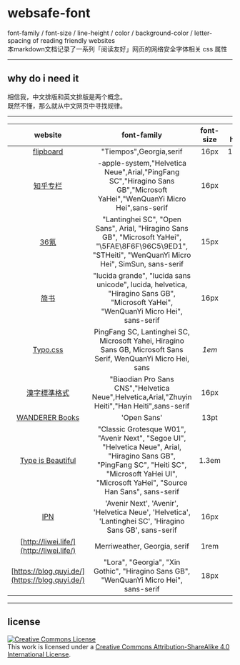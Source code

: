 # websafe-font
font-family / font-size / line-height / color / background-color / letter-spacing of reading friendly websites   
本markdown文档记录了一系列「阅读友好」网页的网络安全字体相关 css 属性  
***
## why do i need it
相信我，中文排版和英文排版是两个概念。  
既然不懂，那么就从中文网页中寻找规律。  
***
website | font-family | font-size | line-height | font-weight | color | background-color 
:------:|:-----------:|:---------:|:-----------:|:-----:|:----------------:|:-----------:
[flipboard](https://flipboard.com)|"Tiempos",Georgia,serif|16px|1.85em|300|#000|#FFF
[知乎专栏](https://zhuanlan.zhihu.com/)|-apple-system,"Helvetica Neue",Arial,"PingFang SC","Hiragino Sans GB","Microsoft YaHei","WenQuanYi Micro Hei",sans-serif|16px|1.7|400|#333|#FFF
[36氪](http://36kr.com/)|"Lantinghei SC", "Open Sans", Arial, "Hiragino Sans GB", "Microsoft YaHei", "\5FAE\8F6F\96C5\9ED1", "STHeiti", "WenQuanYi Micro Hei", SimSun, sans-serif|15px|30px|normal|#333|#FFF
[简书](http://www.jianshu.com/)|"lucida grande", "lucida sans unicode", lucida, helvetica, "Hiragino Sans GB", "Microsoft YaHei", "WenQuanYi Micro Hei", sans-serif|16px|1.7|normal|#2f2f2f|#FFF
[Typo.css](http://typo.sofi.sh/)|PingFang SC, Lantinghei SC, Microsoft Yahei, Hiragino Sans GB, Microsoft Sans Serif, WenQuanYi Micro Hei, sans|*1em*|1.8|300|#333|#FFF
[漢字標準格式](https://css.hanzi.co/manual/sass-api)|"Biaodian Pro Sans CNS","Helvetica Neue",Helvetica,Arial,"Zhuyin Heiti","Han Heiti",sans-serif|16px|1.7|*undefined*|#222|#f7f6f5
[WANDERER Books](http://binb.tw/)|'Open Sans'|13pt|22px|300|#5a5a5a|#f7f7f7
[Type is Beautiful](http://www.typeisbeautiful.com/)|"Classic Grotesque W01", "Avenir Next", "Segoe UI", "Helvetica Neue", Arial, "Hiragino Sans GB", "PingFang SC", "Heiti SC", "Microsoft YaHei UI", "Microsoft YaHei", "Source Han Sans", sans-serif|1.3em|1.6|normal|#5c5c5c|#f8f8f5
[IPN](https://ipn.li)|'Avenir Next', 'Avenir', 'Helvetica Neue', 'Helvetica', 'Lantinghei SC', 'Hiragino Sans GB', sans-serif|16px|1.6|*undefined*|#333333|#FFF
[http://liwei.life/](http://liwei.life/)|Merriweather, Georgia, serif|1rem|1.75|*undefined*|#1a1a1a|#FFF
[https://blog.quyi.de/](https://blog.quyi.de/)|"Lora", "Georgia", "Xin Gothic", "Hiragino Sans GB", "WenQuanYi Micro Hei", sans-serif|18px|1.62|400|#444443|#FFF

***
## license
<a rel="license" href="http://creativecommons.org/licenses/by-sa/4.0/"><img alt="Creative Commons License" style="border-width:0" src="https://i.creativecommons.org/l/by-sa/4.0/80x15.png" /></a><br />This work is licensed under a <a rel="license" href="http://creativecommons.org/licenses/by-sa/4.0/">Creative Commons Attribution-ShareAlike 4.0 International License</a>.
